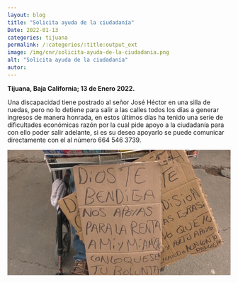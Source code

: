 ```yaml
---
layout: blog
title: "Solicita ayuda de la ciudadanía"
Date: 2022-01-13
categories: tijuana
permalink: /:categories/:title:output_ext
image: /img/cnr/solicita-ayuda-de-la-ciudadania.png
alt: "Solicita ayuda de la ciudadanía"
autor:
---
```


**Tijuana, Baja California; 13 de Enero 2022.** 

Una discapacidad tiene postrado al señor José Héctor en una silla de ruedas, pero no lo detiene para salir a las calles todos los días a generar ingresos de manera honrada, en estos últimos días ha tenido una serie de dificultades económicas razón por la cual pide apoyo a la ciudadanía para con ello poder salir adelante, si es su deseo apoyarlo se puede comunicar directamente con el al número 664 546 3739.


<div id="carouselExampleSlidesOnly" class="carousel slide" data-ride="carousel">
  <div class="carousel-inner">
    <div class="carousel-item active">
       <img class="d-block w-100" src="/img/cnr/solicita-ayuda-de-la-ciudadania.png" loading="lazy"  alt="Solicita ayuda de la ciudadanía">
    </div>
  </div>
</div>